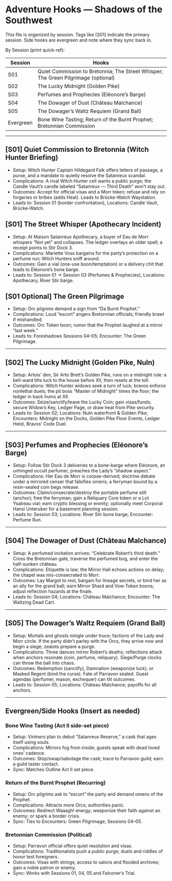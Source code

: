 # Adventure Hooks — Shadows of the Southwest

This file is organized by session. Tags like [S01] indicate the primary session. Side hooks are evergreen and note where they sync back in.

By Session (print quick-ref):

| Session | Hooks |
|---|---|
| S01 | Quiet Commission to Bretonnia; The Street Whisper; The Green Pilgrimage (optional) |
| S02 | The Lucky Midnight (Golden Pike) |
| S03 | Perfumes and Prophecies (Eléonore’s Barge) |
| S04 | The Dowager of Dust (Château Malchance) |
| S05 | The Dowager’s Waltz Requiem (Grand Ball) |
| Evergreen | Bone Wine Tasting; Return of the Burnt Prophet; Bretonnian Commission |

---

## [S01] Quiet Commission to Bretonnia (Witch Hunter Briefing)
- Setup: Witch Hunter Captain Hildegard Falk offers letters of passage, a purse, and a mandate to quietly resolve the Satanreux scandal.
- Complications: A rival Witch Hunter cell wants a public purge; the Candle Vault’s candle labeled “Satanreux — Third Death” won’t stay out.
- Outcomes: Accept for official visas and a Morr token; refuse and rely on forgeries or bribes (adds Heat). Leads to Brücke-Watch Waystation.
- Leads to: Session 01 (border confrontation), Locations: Candle Vault, Brücke-Watch.

## [S01] The Street Whisper (Apothecary Incident)
- Setup: At Maison Satanreux Apothecary, a buyer of Eau de Morr whispers “Not yet” and collapses. The ledger overlays an older spell; a receipt points to Stir Dock 3.
- Complications: Mariette Voss bargains for the party’s protection on a perfume run; Witch Hunters sniff around.
- Outcomes: Gain a vial (one-use boon/temptation) or a delivery chit that leads to Eléonore’s bone barge.
- Leads to: Session 01 → Session 03 (Perfumes & Prophecies), Locations: Apothecary, River Stir barge.

## [S01 Optional] The Green Pilgrimage
- Setup: Orc pilgrims demand a sign from “Da Burnt Prophet.”
- Complications: Loud “escort” angers Bretonnian officials; friendly brawl if mishandled.
- Outcomes: Orc Token boon; rumor that the Prophet laughed at a mirror “last week.”
- Leads to: Foreshadows Sessions 04–05; Encounter: The Green Pilgrimage.

---

## [S02] The Lucky Midnight (Golden Pike, Nuln)
- Setup: Artois’ den, Sir Arto Brett’s Golden Pike, runs on a midnight rule: a bell-ward tilts luck to the house before XII, then resets at the toll.
- Complications: Witch Hunter widows seek a turn of luck; bravos enforce nonlethal duels; the pit boss “Master of Midnight” times the floor; the ledger in back hums at XII.
- Outcomes: Seize/sanctify/leave the Lucky Coin; gain visas/funds; secure Widow’s Key, Ledger Page, or draw heat from Pike security.
- Leads to: Session 02; Locations: Nuln waterfront & Golden Pike; Encounters: Midnight on the Docks, Golden Pike Floor Events, Ledger Heist, Bravos’ Code Duel.

---

## [S03] Perfumes and Prophecies (Eléonore’s Barge)
- Setup: Follow Stir Dock 3 deliveries to a bone-barge where Eléonore, an unhinged occult perfumer, preaches the Lady’s “shadow aspect.”
- Complications: Her Eau de Morr is corpse-derived; doctrine debate under a mirrored censer that falsifies omens; a ferryman bound by a resin-sealed coin begs release.
- Outcomes: Claim/consecrate/destroy the portable perfume still (anchor); free the ferryman; gain a Reliquary Core token or a Lot Ysabeau vial; earn cryptic blessing or enmity; optionally meet Corporal Hansi Unteruber for a basement planning session.
- Leads to: Session 03; Locations: River Stir bone barge; Encounter: Perfume Run.

---

## [S04] The Dowager of Dust (Château Malchance)
- Setup: A perfumed invitation arrives: “Celebrate Robert’s third death.” Cross the Bretonnian gate, traverse the perfumed bog, and enter the half-sunken château.
- Complications: Etiquette is law; the Mirror Hall echoes actions on delay; the chapel was mis-consecrated to Morr.
- Outcomes: Lay Margot to rest, bargain for lineage secrets, or bind her as an ally for the grand ball; earn Mirror Shard and Vow-Token boons; adjust reflection hazards at the finale.
- Leads to: Session 04; Locations: Château Malchance; Encounter: The Waltzing Dead Cart.

---

## [S05] The Dowager’s Waltz Requiem (Grand Ball)
- Setup: Mortals and ghosts mingle under truce; factions of the Lady and Morr circle. If the party didn’t parley with the Orcs, they arrive now and begin a siege; zealots prepare a purge.
- Complications: Three dances mirror Robert’s deaths; reflections attack when anchors resonate (coin, perfume, reliquary). Siege/Purge clocks can throw the ball into chaos.
- Outcomes: Redemption (sanctify), Damnation (weaponize luck), or Masked Regent (bind the curse). Fate of Parravon sealed. Guest agendas (perfumer, mason, exchequer) can tilt outcomes.
- Leads to: Session 05; Locations: Château Malchance; payoffs for all anchors.

---

## Evergreen/Side Hooks (Insert as needed)

### Bone Wine Tasting (Act II side-set piece)
- Setup: Vintners plan to debut “Satanreux Reserve,” a cask that ages itself using souls.
- Complications: Mirrors fog from inside; guests speak with dead loved ones’ cadence.
- Outcomes: Stop/swap/sabotage the cask; trace to Parravon guild; earn a guild taster contact.
- Sync: Matches Outline Act II set piece.

### Return of the Burnt Prophet (Recurring)
- Setup: Orc pilgrims ask to “escort” the party and demand omens of the Prophet.
- Complications: Attracts more Orcs; authorities panic.
- Outcomes: Redirect Waaagh! energy; weaponize their faith against an enemy; or spark a border crisis.
- Sync: Ties to Encounters: Green Pilgrimage; Sessions 04–05.

### Bretonnian Commission (Political)
- Setup: Parravon official offers quiet resolution and visas.
- Complications: Traditionalists push a public purge; duels and riddles of honor test foreigners.
- Outcomes: Visas with strings; access to salons and flooded archives; gain a noble patron or enemy.
- Sync: Works with Sessions 01, 04, 05 and Falconer’s Trial.
